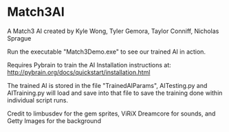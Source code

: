 # Match3AI
A Match3 AI created by Kyle Wong, Tyler Gemora, Taylor Conniff, Nicholas Sprague

Run the executable "Match3Demo.exe" to see our trained AI in action.

Requires Pybrain to train the AI 
    Installation instructions at: http://pybrain.org/docs/quickstart/installation.html

The trained AI is stored in the file "TrainedAIParams", AITesting.py and AITraining.py
will load and save into that file to save the training done within individual script runs.

Credit to limbusdev for the gem sprites, ViRiX Dreamcore for sounds, and Getty Images for the background